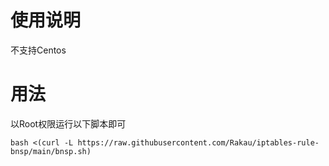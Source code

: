 # 使用说明
不支持Centos

# 用法
以Root权限运行以下脚本即可

```
bash <(curl -L https://raw.githubusercontent.com/Rakau/iptables-rule-bnsp/main/bnsp.sh)
```
